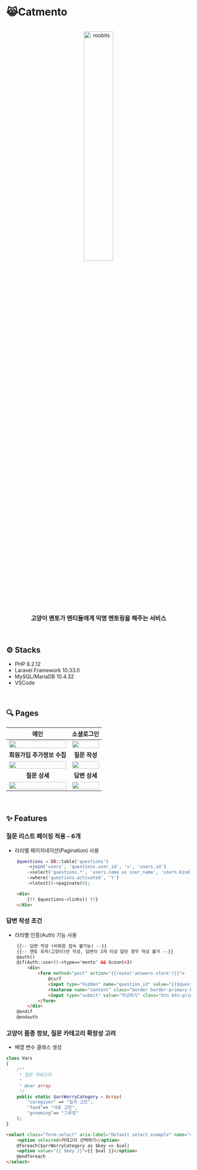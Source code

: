<h1>😹Catmento</h1>
<br>
<div align="center">
  <img width="40%" src="https://github.com/bokyeongkk/comento/assets/69511656/e9e68784-1c62-4029-b2df-ae47ccfd0d6e" alt="roobits">
</div>
<h3 align="center">고양이 멘토가 멘티들에게 익명 멘토링을 해주는 서비스</h3>
<br>

## ⚙️ Stacks
- PHP 8.2.12
- Laravel Framework 10.33.0
- MySQL/MariaDB 10.4.32
- VSCode
<br>

## 🔍 Pages
|메인|소셜로그인|
|:---:|:---:|
|<img width="100%" src="https://github.com/bokyeongkk/comento/assets/69511656/ebfb919e-d291-497a-bf82-487a6d066f6c"/>|<img width="100%" src="https://github.com/bokyeongkk/comento/assets/69511656/8ded6b42-7f4d-4e42-b0f9-df0c8a34671f"/>|
|**회원가입 추가정보 수집**|**질문 작성**|
|<img width="100%" src="https://github.com/bokyeongkk/comento/assets/69511656/1e7c65f8-4096-4183-ac0d-975c41a118aa"/>|<img width="100%" src="https://github.com/bokyeongkk/comento/assets/69511656/b109ee8d-8ac7-4097-8b30-fb3ab5645975"/>|
|**질문 상세**|**답변 상세**|
|<img width="100%" src="https://github.com/bokyeongkk/comento/assets/69511656/f995799a-fe74-44ed-bafd-30a285c66c2d"/>|<img width="100%" src="https://github.com/bokyeongkk/comento/assets/69511656/681ceba0-f9a2-46a1-b507-bb2c1d04a62c"/>|
<br>



## ✨ Features

### 질문 리스트 페이징 적용 - 6개
- 라라벨 페이지네이션(Pagination) 사용
  
```php
    $questions = DB::table('questions')
        ->join('users', 'questions.user_id', '=', 'users.id')
        ->select('questions.*', 'users.name as user_name', 'users.kind as user_kind')
        ->where('questions.activated', 'Y')
        ->latest()->paginate(6);
```

```html
    <div>
        {!! $questions->links() !!}
    </div>
```

### 답변 작성 조건
- 라라벨 인증(Auth) 기능 사용

```html
    {{-- 답변 작성 (비회원 접속 불가능) --}}
    {{-- 멘토 유저(고양이)만 작성, 답변이 3개 이상 달린 경우 작성 불가 --}}
    @auth()
    @if(Auth::user()->type=='mento' && $count<3)
        <div>
            <form method="post" action="{{route('answers.store')}}">
                @csrf
                <input type="hidden" name="question_id" value="{{$questions->id}}">
                <textarea name="content" class="border border-primary border-1" style="width: 605px; height:70px; vertical-align:middle; resize: none;"></textarea>
                <input type="submit" value="작성하기" class="btn btn-primary" style="height:70px; vertical-align:middle;">
            </form>
        </div>
    @endif
    @endauth
```

### 고양이 품종 정보, 질문 카테고리 확장성 고려
- 배열 변수 클래스 생성

```php
class Vars
{
    /**
     * 질문 카테고리
     *
     * @var array
     */
    public static $arrWorryCategory = Array(
        "caregiver" => "집사 고민", 
        "food"=> "사료 고민",
        "grooming"=> "그루밍"
    );
}
```

```html
<select class="form-select" aria-label="Default select example" name="category">
    <option selected>카테고리 선택하기</option>
    @foreach($arrWorryCategory as $key => $val)
    <option value="{{ $key }}">{{ $val }}</option>
    @endforeach 
</select>
```

  
